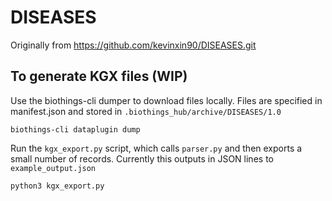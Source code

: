 # DISEASES
Originally from https://github.com/kevinxin90/DISEASES.git

## To generate KGX files (WIP)

Use the biothings-cli dumper to download files locally.  Files are specified in manifest.json and stored in `.biothings_hub/archive/DISEASES/1.0`
```
biothings-cli dataplugin dump
```

Run the `kgx_export.py` script, which calls `parser.py` and then exports a small number of records. Currently this outputs in JSON lines to `example_output.json`
```
python3 kgx_export.py
```